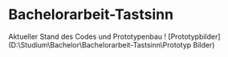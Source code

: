# Bachelorarbeit-Tastsinn
Aktueller Stand des Codes und Prototypenbau
! [Prototypbilder](D:\Studium\Bachelor\Bachelorarbeit-Tastsinn\Prototyp Bilder)